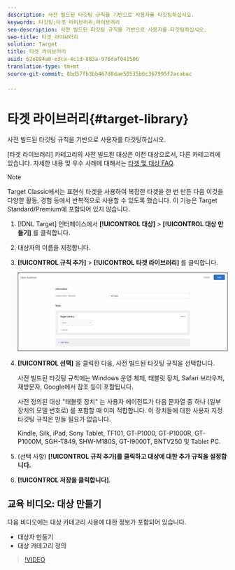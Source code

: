 ```yaml
---
description: 사전 빌드된 타깃팅 규칙을 기반으로 사용자를 타깃팅하십시오.
keywords: 타깃팅;타겟 라이브러리;라이브러리
seo-description: 사전 빌드된 타깃팅 규칙을 기반으로 사용자를 타깃팅하십시오.
seo-title: 타겟 라이브러리
solution: Target
title: 타겟 라이브러리
uuid: 62e894a8-e3ca-4c1d-883a-976daf041506
translation-type: tm+mt
source-git-commit: 8bd57fb3bb467d8dae50535b6c367995f2acabac

---
```



# 타겟 라이브러리{#target-library}

사전 빌드된 타깃팅 규칙을 기반으로 사용자를 타깃팅하십시오.

[타겟 라이브러리] 카테고리의 사전 빌드된 대상은 이전 대상으로서, 다른 카테고리에 있습니다. 자세한 내용 및 우수 사례에 대해서는 [타겟 및 대상 FAQ](../../../c-target/c-troubleshooting-targets-and-audiences/troubleshooting-targets-and-audiences.md#concept_C4EE4B8F4840430CBD798D579A8F208D).

>[!NOTE]
>
>Target Classic에서는 표현식 타겟을 사용하여 복잡한 타겟을 한 번 만든 다음 이것을 다양한 활동, 경험 등에서 반복적으로 사용할 수 있도록 했습니다. 이 기능은 Target Standard/Premium에 포함되어 있지 않습니다.

1. [!DNL Target] 인터페이스에서 **[!UICONTROL 대상]** &gt; **[!UICONTROL 대상 만들기]** 를 클릭합니다.
1. 대상자의 이름을 지정합니다.
1. **[!UICONTROL 규칙 추가]** &gt; **[!UICONTROL 타겟 라이브러리]** 를 클릭합니다.

   ![타겟 라이브러리](assets/target_library.png)

1. **[!UICONTROL 선택]** 을 클릭한 다음, 사전 빌드된 타깃팅 규칙을 선택합니다.

   사전 빌드된 타깃팅 규칙에는 Windows 운영 체제, 태블릿 장치, Safari 브라우저, 재방문자, Google에서 참조 등이 포함됩니다.

   사전 정의된 대상 &quot;태블릿 장치&quot; 는 사용자 에이전트가 다음 문자열 중 하나 (일부 장치의 모델 번호로) 를 포함할 때 이미 적합합니다. 이 장치들에 대한 사용자 지정 타깃팅 규칙은 만들 필요가 없습니다.

   Kindle, Silk, iPad, Sony Tablet, TF101, GT-P1000, GT-P1000R, GT-P1000M, SGH-T849, SHW-M180S, GT-I9000T, BNTV250 및 Tablet PC.

1. (선택 사항) **[!UICONTROL 규칙 추가]를 클릭하고 대상에 대한 추가 규칙을 설정합니다.**
1. **[!UICONTROL 저장을 클릭합니다]**.

## 교육 비디오: 대상 만들기

다음 비디오에는 대상 카테고리 사용에 대한 정보가 포함되어 있습니다.

* 대상자 만들기
* 대상 카테고리 정의

>[!VIDEO](https://video.tv.adobe.com/v/17392?captions=kor)
